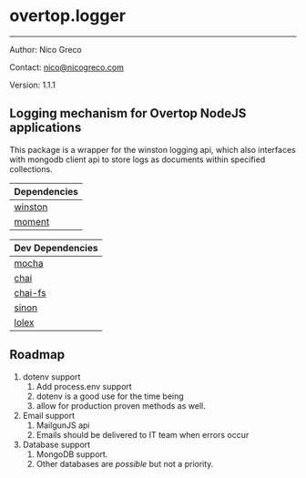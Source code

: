 # overtop.logger
---

Author: Nico Greco

Contact: nico@nicogreco.com

Version: 1.1.1

Logging mechanism for Overtop NodeJS applications
---

This package is a wrapper for the winston logging api, which also interfaces with mongodb client api to store logs as documents within specified collections.

| Dependencies |
|--------------|
| [winston](https://github.com/winstonjs/winston) |
| [moment]() |

| Dev Dependencies |
|------------------|
| [mocha](https://github.com/mochajs/mocha) |
| [chai](https://github.com/chaijs/chai) |
| [chai-fs]() |
| [sinon]() |
| [lolex]() |

## Roadmap 

1. dotenv support
     1. Add process.env support
     2. dotenv is a good use for the time being
     3. allow for production proven methods as well.
2. Email support
     1. MailgunJS api
     2. Emails should be delivered to IT team when errors occur
3. Database support
     1. MongoDB support.
     2. Other databases are *possible* but not a priority.
